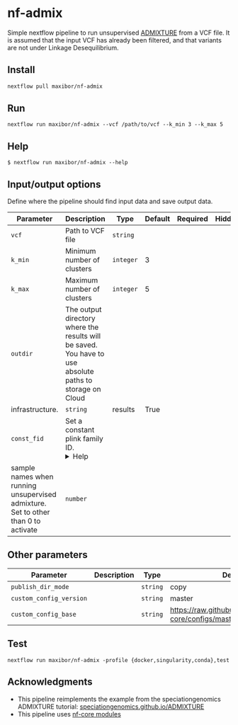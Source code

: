 # nf-admix

Simple nextflow pipeline to run unsupervised [ADMIXTURE](https://dalexander.github.io/admixture) from a VCF file.
It is assumed that the input VCF has already been filtered, and that variants are not under Linkage Desequilibrium.


## Install

```bash
nextflow pull maxibor/nf-admix
```

## Run

```
nextflow run maxibor/nf-admix --vcf /path/to/vcf --k_min 3 --k_max 5
```

## Help

```
$ nextflow run maxibor/nf-admix --help
```

## Input/output options                                                                                                     
                                                                                                                            
Define where the pipeline should find input data and save output data.                                                      
                                                                                                                            
| Parameter | Description | Type | Default | Required | Hidden |                                                            
|-----------|-----------|-----------|-----------|-----------|-----------|                                                   
| `vcf` | Path to VCF file | `string` |  |  |  |                                                                            
| `k_min` | Minimum number of clusters | `integer` | 3 |  |  |                                                              
| `k_max` | Maximum number of clusters | `integer` | 5 |  |  |                                                              
| `outdir` | The output directory where the results will be saved. You have to use absolute paths to storage on Cloud       
infrastructure. | `string` | results | True |  |                                                                            
| `const_fid` | Set a constant plink family ID. <details><summary>Help</summary><small>Fixes multiple underscore issue in   
sample names when running unsupervised admixture. Set to other than 0 to activate</small></details>| `number` |  |  |  |                                                       
                                                                                                                            
## Other parameters                                                                                                         
                                                                                                                            
| Parameter | Description | Type | Default | Required | Hidden |                                                            
|-----------|-----------|-----------|-----------|-----------|-----------|                                                   
| `publish_dir_mode` |  | `string` | copy |  | True |                                                                       
| `custom_config_version` |  | `string` | master |  | True |                                                                
| `custom_config_base` |  | `string` | https://raw.githubusercontent.com/nf-core/configs/master |  | True |                 
                                                                                                                            


## Test

```
nextflow run maxibor/nf-admix -profile {docker,singularity,conda},test
```


## Acknowledgments
- This pipeline reimplements the example from the speciationgenomics ADMIXTURE tutorial: [speciationgenomics.github.io/ADMIXTURE](https://speciationgenomics.github.io/ADMIXTURE/)
- This pipeline uses [nf-core modules](https://nf-co.re/modules/)